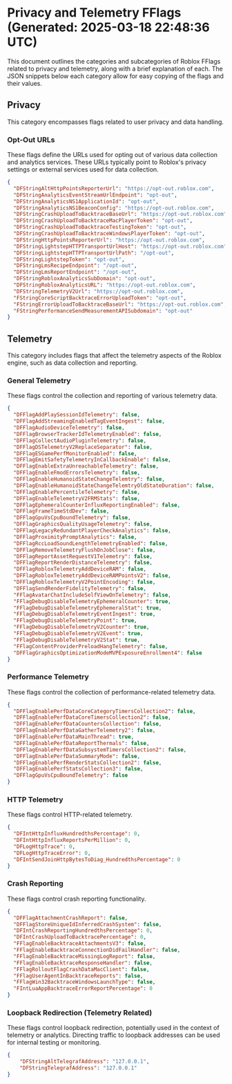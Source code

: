 # Privacy and Telemetry FFlags (Generated: 2025-03-18 22:48:36 UTC)

This document outlines the categories and subcategories of Roblox FFlags related to privacy and telemetry, along with a brief explanation of each. The JSON snippets below each category allow for easy copying of the flags and their values.

## Privacy

This category encompasses flags related to user privacy and data handling.

### Opt-Out URLs

These flags define the URLs used for opting out of various data collection and analytics services. These URLs typically point to Roblox's privacy settings or external services used for data collection.

```json
{
  "DFStringAltHttpPointsReporterUrl": "https://opt-out.roblox.com",
  "DFStringAnalyticsEventStreamUrlEndpoint": "opt-out",
  "DFStringAnalyticsNS1ApplicationId": "opt-out",
  "DFStringAnalyticsNS1BeaconConfig": "https://opt-out.roblox.com",
  "DFStringCrashUploadToBacktraceBaseUrl": "https://opt-out.roblox.com",
  "DFStringCrashUploadToBacktraceMacPlayerToken": "opt-out",
  "DFStringCrashUploadToBacktraceTestingToken": "opt-out",
  "DFStringCrashUploadToBacktraceWindowsPlayerToken": "opt-out",
  "DFStringHttpPointsReporterUrl": "https://opt-out.roblox.com",
  "DFStringLightstepHTTPTransportUrlHost": "https://opt-out.roblox.com",
  "DFStringLightstepHTTPTransportUrlPath": "/opt-out",
  "DFStringLightstepToken": "opt-out",
  "DFStringLmsRecipeEndpoint": "/opt-out",
  "DFStringLmsReportEndpoint": "/opt-out",
  "DFStringRobloxAnalyticsSubDomain": "opt-out",
  "DFStringRobloxAnalyticsURL": "https://opt-out.roblox.com",
  "DFStringTelemetryV2Url": "https://opt-out.roblox.com",
  "FStringCoreScriptBacktraceErrorUploadToken": "opt-out",
  "FStringErrorUploadToBacktraceBaseUrl": "https://opt-out.roblox.com",
  "FStringPerformanceSendMeasurementAPISubdomain": "opt-out"
}
```

## Telemetry

This category includes flags that affect the telemetry aspects of the Roblox engine, such as data collection and reporting.

### General Telemetry

These flags control the collection and reporting of various telemetry data.

```json
{
  "DFFlagAddPlaySessionIdTelemetry": false,
  "DFFlagAddStreamingEnabledTagEventIngest": false,
  "DFFlagAudioDeviceTelemetry": false,
  "DFFlagBrowserTrackerIdTelemetryEnabled": false,
  "DFFlagCollectAudioPluginTelemetry": false,
  "DFFlagDSTelemetryV2ReplaceSeparator": false,
  "DFFlagESGamePerfMonitorEnabled": false,
  "DFFlagEmitSafetyTelemetryInCallbackEnable": false,
  "DFFlagEnableExtraUnreachableTelemetry": false,
  "DFFlagEnableFmodErrorsTelemetry": false,
  "DFFlagEnableHumanoidStateChangeTelemtry": false,
  "DFFlagEnableHumanoidStateChangeTelemtryOldStateDuration": false,
  "DFFlagEnablePercentileTelemetry": false,
  "DFFlagEnableTelemetryV2FRMStats": false,
  "DFFlagEphemeralCounterInfluxReportingEnabled": false,
  "DFFlagFrameTimeStdDev": false,
  "DFFlagGpuVsCpuBoundTelemetry": false,
  "DFFlagGraphicsQualityUsageTelemetry": false,
  "DFFlagLegacyRedundantPlayerCheckAnalytics": false,
  "DFFlagProximityPromptAnalytics": false,
  "DFFlagRccLoadSoundLengthTelemetryEnabled": false,
  "DFFlagRemoveTelemetryFlushOnJobClose": false,
  "DFFlagReportAssetRequestV1Telemetry": false,
  "DFFlagReportRenderDistanceTelemetry": false,
  "DFFlagRobloxTelemetryAddDeviceRAM": false,
  "DFFlagRobloxTelemetryAddDeviceRAMPointsV2": false,
  "DFFlagRobloxTelemetryV2PointEncoding": false,
  "DFFlagSendRenderFidelityTelemetry": false,
  "FFlagAvatarChatIncludeSelfViewOnTelemetry": false,
  "FFlagDebugDisableTelemetryEphemeralCounter": true,
  "FFlagDebugDisableTelemetryEphemeralStat": true,
  "FFlagDebugDisableTelemetryEventIngest": true,
  "FFlagDebugDisableTelemetryPoint": true,
  "FFlagDebugDisableTelemetryV2Counter": true,
  "FFlagDebugDisableTelemetryV2Event": true,
  "FFlagDebugDisableTelemetryV2Stat": true,
  "FFlagContentProviderPreloadHangTelemetry": false,
  "DFFlagGraphicsOptimizationModeMVPExposureEnrollment4": false
}
```

### Performance Telemetry

These flags control the collection of performance-related telemetry data.

```json
{
  "DFFlagEnablePerfDataCoreCategoryTimersCollection2": false,
  "DFFlagEnablePerfDataCoreTimersCollection2": false,
  "DFFlagEnablePerfDataCountersCollection": false,
  "DFFlagEnablePerfDataGatherTelemetry2": false,
  "DFFlagEnablePerfDataMainThread": true,
  "DFFlagEnablePerfDataReportThermals": false,
  "DFFlagEnablePerfDataSubsystemTimersCollection2": false,
  "DFFlagEnablePerfDataSummaryMode": false,
  "DFFlagEnablePerfRenderStatsCollection2": false,
  "DFFlagEnablePerfStatsCollection3": false,
  "DFFlagGpuVsCpuBoundTelemetry": false
}
```

### HTTP Telemetry

These flags control HTTP-related telemetry.

```json
{
  "DFIntHttpInfluxHundredthsPercentage": 0,
  "DFIntHttpInfluxReportsPerMillion": 0,
  "DFLogHttpTrace": 0,
  "DFLogHttpTraceError": 0,
  "DFIntSendJoinHttpBytesToDiag_HundredthsPercentage": 0
}
```

### Crash Reporting

These flags control crash reporting functionality.

```json
{
  "DFFlagAttachmentCrashReport": false,
  "DFFlagStoreUniqueIdInferredCrashSystem": false,
  "DFIntCrashReportingHundredthsPercentage": 0,
  "DFIntCrashUploadToBacktracePercentage": 0,
  "FFlagEnableBacktraceAttachmentsV3": false,
  "FFlagEnableBacktraceConnectionDidFailHandler": false,
  "FFlagEnableBacktraceMissingLogReport": false,
  "FFlagEnableBacktraceResponseHandler": false,
  "FFlagRolloutFlagCrashDataMacClient": false,
  "FFlagUserAgentInBacktraceReports": false,
  "FFlagWin32BacktraceWindowsLaunchType": false,
  "FIntLuaAppBacktraceErrorReportPercentage": 0
}
```

### Loopback Redirection (Telemetry Related)

These flags control loopback redirection, potentially used in the context of telemetry or analytics.  Directing traffic to loopback addresses can be used for internal testing or monitoring.

```json
{
    "DFStringAltTelegrafAddress": "127.0.0.1",
    "DFStringTelegrafAddress": "127.0.0.1"
}
```

